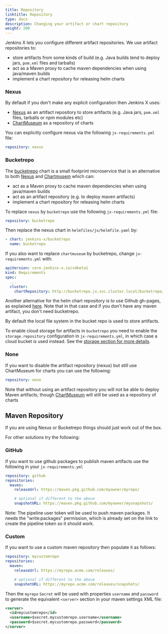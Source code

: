 ```yaml
---
title: Repository
linktitle: Repository
type: docs
description: Changing your artifact or chart repository
weight: 200
---
```


Jenkins X lets you configure different artifact repositories. We use artifact repositories to:

* store artifacts from some kinds of build (e.g. Java builds tend to deploy jars, `pom.xml` files and tarballs)
* act as a Maven proxy to cache maven dependencies when using java/maven builds
* implement a chart repository for releasing helm charts

### Nexus

By default if you don't make any explicit configuration then Jenkins X uses:

* [Nexus](https://www.sonatype.com/nexus-repository-oss) as an artifact repository to store artifacts (e.g. Java jars, `pom.xml` files, tarballs or npm modules etc)
* [ChartMuseum](https://chartmuseum.com/) as a repository of charts

You can explicitly configure nexus via the following `jx-requirements.yml` file:

```yaml
repository: nexus
```

### Bucketrepo

The [bucketrepo](https://github.com/jenkins-x/bucketrepo) chart is a small footprint microservice that is an alternative to both [Nexus](https://www.sonatype.com/nexus-repository-oss) and [Chartmusem](https://chartmuseum.com/) which can:

* act as a Maven proxy to cache maven dependencies when using java/maven builds
* act as an artifact repository (e.g. to deploy maven artifacts)
* implement a chart repository for releasing helm charts

To replace `nexus` by `bucketrepo` use the following `jx-requirements.yml` file:

```yaml
repository: bucketrepo
```
Then replace the nexus chart in `helmfiles/jx/helmfile.yaml` by:
```yaml
- chart: jenkins-x/bucketrepo
  name: bucketrepo
```

If you also want to replace `chartmuseum` by bucketrepo, change `jx-requirements.yml` with:
```yaml
apiVersion: core.jenkins-x.io/v4beta1
kind: Requirements
spec:
  ...
  cluster:
    chartRepository: http://bucketrepo.jx.svc.cluster.local/bucketrepo/charts
```
Another alternative for the helm chart repository is to use Github gh-pages, as explained [here](/v3/develop/faq/config/registries/#how-do-i-switch-to-github-pages-for-charts). Note that in that case and if you don't have any maven artifact, you don't need bucketrepo.

By default the local file system in the bucket repo is used to store artifacts.

To enable cloud storage for artifacts in `bucketrepo` you need to enable the `storage.repository` configuration in `jx-requirements.yml`, in which case a cloud bucket is used instead. See the [storage section for more details](/v3/admin/setup/config/storage).

### None

If you want to disable the artifact repository (nexus) but still use ChartMuseum for charts you can use the following:

```yaml
repository: none
```

Note that without using an artifact repository you will not be able to deploy Maven artifacts; though [ChartMuseum](https://chartmuseum.com/) will still be used as a repository of charts


## Maven Repository

If you are using Nexus or Bucketrepo things should just work out of the box. 
          
For other solutions try the following:

### GitHub

If you want to use github packages to publish maven artifacts use the following in your `jx-requirements.yml`

```yaml
repository: github
repositories:
  maven:
    releaseUrl: https://maven.pkg.github.com/myowner/myrepo/

    # optional if different to the above
    snapshotURL: https://maven.pkg.github.com/myowner/mysnapshots/
```

Note: The pipeline user token will be used to push maven packages. It needs the "write:packages" permission, which is already set on the link to create the pipeline token so it should work.

### Custom

If you want to use a custom maven repository then populate it as follows:

```yaml
repository: mycustomrepo
repositories:
  maven:
    releaseUrl: https://myrepo.acme.com/releases/

    # optional if different to the above
    snapshotURL: https://myrepo.acme.com/releases/snapshots/
```

Then the `myrepo` `Secret` will be used with properties `username` and `password` to generate the equivalent `<server>` section in your maven settings XML file:


```xml 
<server>
  <id>mycustomrepo</id>
  <username>$secret.mycustomrepo.username</username>
  <password>$secret.mycustomrepo.password</password>
</server>
```

